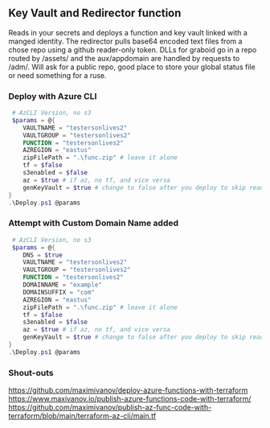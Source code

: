 ## Key Vault and Redirector function
Reads in your secrets and deploys a function and key  vault linked with a manged identity. The redirector pulls base64 encoded text files from a chose repo using a github reader-only token. DLLs for graboid go in a repo routed by /assets/ and the aux/appdomain are handled by requests to /adm/. Will ask for a public repo, good place to store your global status file or need something for a ruse.

### Deploy with Azure CLI

```powershell
 # AzCLI Version, no s3
 $params = @{
    VAULTNAME = "testersonlives2"
    VAULTGROUP = "testersonlives2"
    FUNCTION = "testersonlives2"
    AZREGION = "eastus"
    zipFilePath = ".\func.zip" # leave it alone
    tf = $false
    s3enabled = $false 
    az = $true # if az, no tf, and vice versa
    genKeyVault = $true # change to false after you deploy to skip reading in secrets
}
.\Deploy.ps1 @params
```

### Attempt with Custom Domain Name added

```powershell
 # AzCLI Version, no s3
 $params = @{
    DNS = $true
    VAULTNAME = "testersonlives2"
    VAULTGROUP = "testersonlives2"
    FUNCTION = "testersonlives2"
    DOMAINNAME = "example"
    DOMAINSUFFIX = "com"
    AZREGION = "eastus"
    zipFilePath = ".\func.zip" # leave it alone
    tf = $false
    s3enabled = $false 
    az = $true # if az, no tf, and vice versa
    genKeyVault = $true # change to false after you deploy to skip reading in secrets
}
.\Deploy.ps1 @params
```



### Shout-outs
https://github.com/maximivanov/deploy-azure-functions-with-terraform
https://www.maxivanov.io/publish-azure-functions-code-with-terraform/
https://github.com/maximivanov/publish-az-func-code-with-terraform/blob/main/terraform-az-cli/main.tf